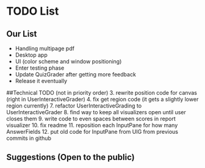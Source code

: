 # TODO List

## Our List
- Handling multipage pdf
- Desktop app
- UI (color scheme and window positioning)
- Enter testing phase
- Update QuizGrader after getting more feedback
- Release it eventually

##Technical TODO (not in priority order)
3. rewrite position code for canvas (right in UserInteractiveGrader)
4. fix get region code (it gets a slightly lower region currently)
7. refactor UserInteractiveGrading to UserInteractiveGrader
8. find way to keep all visualizers open until user closes them
9. write code to even spaces between scores in report visualizer
10. fix readme
11. reposition each InputPane for how many AnswerFields
12. put old code for InputPane from UIG from previous commits in github 

## Suggestions (Open to the public)
